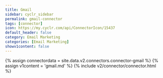 ```yaml
---
title: Gmail
sidebar: cyclr_sidebar
permalink: gmail-connector
tags: [connector]
icon: https://my.cyclr.com/api/ConnectorIcon/15437
default_header: false
category: Email Marketing
categories: [Email Marketing]
showv1content: false
---
```

{% assign connectordata = site.data.v2.connectors.connector-gmail %}
{% assign v1content = 'gmail.md' %}
{% include v2/connector/connector.html %}	